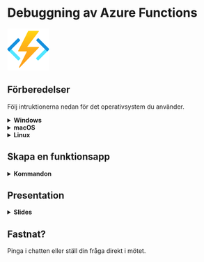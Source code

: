 # Debuggning av Azure Functions

<img src="images/function.png" alt="drawing" width="96" height="96"/>

## Förberedelser

Följ intruktionerna nedan för det operativsystem du använder.


<details><summary><strong>Windows</strong></summary>
<p>

1. Ladda ned .NET Core 3.1 SDK här [64-bitars-installationsfil](https://dotnet.microsoft.com/download/dotnet/thank-you/sdk-3.1.408-windows-x64-installer)
2. Installera Azure Functions Core Tools [64-bitars-installationsfil](https://go.microsoft.com/fwlink/?linkid=2135274)
3. Installera [VSCode](https://code.visualstudio.com/Download#) (Visual Studio Code)
4. Installera [Azurite Extension](https://marketplace.visualstudio.com/items?itemName=Azurite.azurite) till VSCode

Skapa en mapp i C:\ eller liknande som heter `azurite`
Ändra location inställningen in Azurite Extension till att peka på din mapp.
Se nedan gif hur du gör det.

<img src="images/azurite.location.setting.gif" alt="drawing" width="500"/>

</p>
</details>

<details><summary><strong>macOS</strong></summary>
<p>

1. Ladda ned .NET Core 3.1 SDK här [installationsfil](https://dotnet.microsoft.com/download/dotnet/thank-you/sdk-3.1.408-macos-x64-installer)
2. Installera Azure Functions Core Tools [länk-till-dokumentation](https://docs.microsoft.com/en-us/azure/azure-functions/functions-run-local?tabs=macos%2Ccsharp%2Cbash#install-the-azure-functions-core-tools)
3. Installera [VSCode](https://code.visualstudio.com/Download#) (Visual Studio Code)
4. Installera [Azurite Extension](https://marketplace.visualstudio.com/items?itemName=Azurite.azurite) till VSCode

Skapa en mapp i C:\ eller liknande som heter `azurite`
Ändra location inställningen in Azurite Extension till att peka på din mapp.
Se nedan gif hur du gör det.

<img src="images/azurite.location.setting.gif" alt="drawing" width="500"/>

</p>
</details>

<details><summary><strong>Linux</strong></summary>
<p>

1. Följ denna [guide](https://docs.microsoft.com/sv-se/dotnet/core/install/linux) för att ladda ned .NET Core 3.1 SDK 
2. Installera Azure Functions Core Tools [länk-till-dokumentation](https://docs.microsoft.com/en-us/azure/azure-functions/functions-run-local?tabs=linux%2Ccsharp%2Cbash#install-the-azure-functions-core-tools)
3. Installera [VSCode](https://code.visualstudio.com/Download#) (Visual Studio Code)
4. Installera [Azurite Extension](https://marketplace.visualstudio.com/items?itemName=Azurite.azurite) till VSCode

Skapa en mapp i `C:\` eller liknande som heter `azurite`
Ändra location inställningen in Azurite Extension till att peka på din mapp.
Se nedan gif hur du gör det.

<img src="images/azurite.location.setting.gif" alt="drawing" width="500"/>

</p>
</details>

## Skapa en funktionsapp

<details><summary><strong>Kommandon</strong></summary>
<p>

Se till att ha dotnet 3.0 eller senare installerat
```
$ dotnet --version
```

Kolla också att det gick bra att installera Azure Functions Core Tools
```
$ func --version
```

Skapa en mapp som till exempel heter `Functions` eller gå till en valfri mapp och skriv `mkdir Functions`

Hoppa in i den mappen

```
$ cd .\Functions\
```

## Här börjar vi skapa funktionsappen 

*`Func init` skapar en ny funktionsapp*

### Öppna i VSCode (Visual Studio Code)

*för att debuggern ska fungera kräver det att man öppnar upp mappen i VSCode där functionen ligger* 

*`$ code .` öppnar upp mappen du befinner dig i, i VSCode*

### Skapa en Funktion! 

*`$ func new` skapar en ny funktionstrigger*

Välj `HttpTrigger` i listan och namnge triggern vad du vill

Ändra `Route = null` i in-parametern till funktionen till `Route = "names"` (*rad 17 typ i din HttpTrigger class*)

Tryck `F5` på tangentbordet när du är i VSCode för att starta funtionsappen i debug-läge.

Kör följande kommando utan debugger

*`func host start` startar funktionsappen*

Öppna förslagsvis upp ett nytt fönster av din kommandotolk och gör en post request till din nyss skapade HttpTrigger!

#### Windows

```
$ curl.exe --request POST http://localhost:7071/api/names --data "{'name':'there!'}"
```

#### Linux och macOS

```
$ curl -X POST -H "Content-Type: application/json" \-d '{"name":"there!"}' \http://localhost:7071/api/names
```

Börja debugga!
</p>
</details>



## Presentation

<details><summary><strong>Slides</strong></summary>
<p>

<br>

<img src="images/Slide1.PNG" alt="drawing" width="640" height="360"/>

<img src="images/Slide2.PNG" alt="drawing" width="640" height="360"/>

<img src="images/Slide3.PNG" alt="drawing" width="640" height="360"/>

<img src="images/Slide4.PNG" alt="drawing" width="640" height="360"/>

<img src="images/Slide5.PNG" alt="drawing" width="640" height="360"/>

<img src="images/Slide6.PNG" alt="drawing" width="640" height="360"/>

<img src="images/Slide7.PNG" alt="drawing" width="640" height="360"/>

<img src="images/Slide8.PNG" alt="drawing" width="640" height="360"/>

<img src="images/Slide9.PNG" alt="drawing" width="640" height="360"/>

<img src="images/Slide10.PNG" alt="drawing" width="640" height="360"/>

<img src="images/Slide11.PNG" alt="drawing" width="640" height="360"/>

<img src="images/Slide12.PNG" alt="drawing" width="640" height="360"/>

<img src="images/Slide13.PNG" alt="drawing" width="640" height="360"/>

<img src="images/Slide14.PNG" alt="drawing" width="640" height="360"/>

</p>
</details>

## Fastnat?

Pinga i chatten eller ställ din fråga direkt i mötet.

